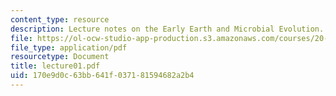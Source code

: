 ```yaml
---
content_type: resource
description: Lecture notes on the Early Earth and Microbial Evolution.
file: https://ol-ocw-studio-app-production.s3.amazonaws.com/courses/20-106j-systems-microbiology-fall-2006/170e9d0c63bb641f037181594682a2b4_lecture01.pdf
file_type: application/pdf
resourcetype: Document
title: lecture01.pdf
uid: 170e9d0c-63bb-641f-0371-81594682a2b4
---
```

